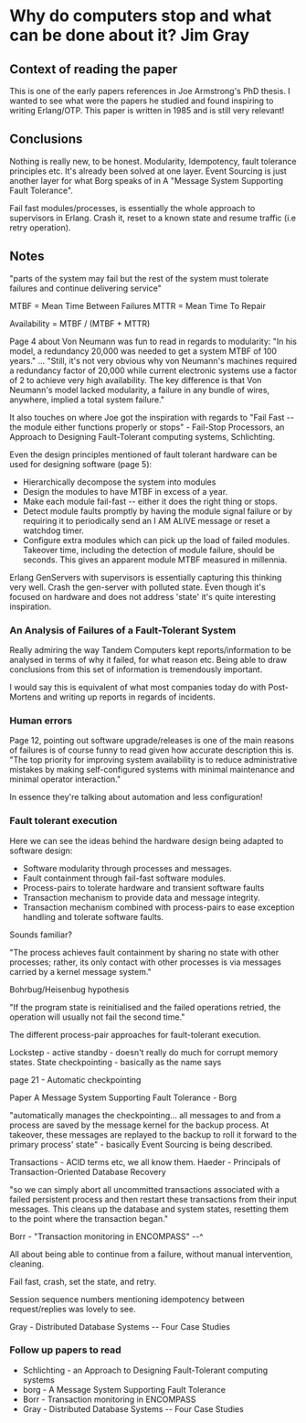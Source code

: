 # Why do computers stop and what can be done about it? Jim Gray

## Context of reading the paper

This is one of the early papers references in Joe Armstrong's PhD
thesis. I wanted to see what were the papers he studied and found
inspiring to writing Erlang/OTP. This paper is written in 1985 and is
still very relevant!

## Conclusions

Nothing is really new, to be honest. Modularity, Idempotency, fault
tolerance principles etc. It's already been solved at one layer. Event
Sourcing is just another layer for what Borg speaks of in A "Message
System Supporting Fault Tolerance".

Fail fast modules/processes, is essentially the whole approach to
supervisors in Erlang. Crash it, reset to a known state and resume
traffic (i.e retry operation).


## Notes
"parts of the system may fail but the rest of the system must tolerate failures and continue delivering service"

MTBF = Mean Time Between Failures
MTTR = Mean Time To Repair

Availability = MTBF / (MTBF + MTTR)

Page 4 about Von Neumann was fun to read in regards to modularity: "In
his model, a redundancy 20,000 was needed to get a system MTBF of 100
years." ... "Still, it's not very obvious why von Neumann's machines
required a redundancy factor of 20,000 while current electronic
systems use a factor of 2 to achieve very high availability. The key
difference is that Von Neumann's model lacked modularity, a failure in
any bundle of wires, anywhere, implied a total system failure."

It also touches on where Joe got the inspiration with regards to "Fail
Fast -- the module either functions properly or stops" - Fail-Stop
Processors, an Approach to Designing Fault-Tolerant computing systems,
Schlichting.

Even the design principles mentioned of fault tolerant hardware can be used for designing software (page 5):

- Hierarchically decompose the system into modules
- Design the modules to have MTBF in excess of a year.
- Make each module fail-fast -- either it does the right thing or stops.
- Detect module faults promptly by having the module signal failure
  or by requiring it to periodically send an I AM ALIVE message or
  reset a watchdog timer.
- Configure extra modules which can pick up the load of failed
  modules. Takeover time, including the detection of module failure,
  should be seconds. This gives an apparent module MTBF measured in
  millennia.

Erlang GenServers with supervisors is essentially capturing this
thinking very well. Crash the gen-server with polluted state. Even
though it's focused on hardware and does not address 'state' it's
quite interesting inspiration.

### An Analysis of Failures of a Fault-Tolerant System

Really admiring the way Tandem Computers kept reports/information to
be analysed in terms of why it failed, for what reason etc. Being able
to draw conclusions from this set of information is tremendously
important.

I would say this is equivalent of what most companies today do with
Post-Mortens and writing up reports in regards of incidents.

### Human errors

Page 12, pointing out software upgrade/releases is one of the main
reasons of failures is of course funny to read given how accurate
description this is.  "The top priority for improving system
availability is to reduce administrative mistakes by making
self-configured systems with minimal maintenance and minimal operator
interaction."

In essence they're talking about automation and less configuration!

### Fault tolerant execution

Here we can see the ideas behind the hardware design being adapted to software design:

- Software modularity through processes and messages.
- Fault containment through fail-fast software modules.
- Process-pairs to tolerate hardware and transient software faults
- Transaction mechanism to provide data and message integrity.
- Transaction mechanism combined with process-pairs to ease exception
  handling and tolerate software faults.

Sounds familiar?

"The process achieves fault containment by sharing no state with other
processes; rather, its only contact with other processes is via
messages carried by a kernel message system."

Bohrbug/Heisenbug hypothesis

"If the program state is reinitialised and the failed operations
retried, the operation will usually not fail the second time."


The different process-pair approaches for fault-tolerant execution.

Lockstep - active standby - doesn't really do much for corrupt memory states.
State checkpointing - basically as the name says

page 21 - Automatic checkpointing

Paper A Message System Supporting Fault Tolerance  - Borg

"automatically manages the checkpointing... all messages to and from a
process are saved by the message kernel for the backup process. At
takeover, these messages are replayed to the backup to roll it forward
to the primary process' state" - basically Event Sourcing is being
described.

Transactions - ACID terms etc, we all know them. Haeder - Principals
of Transaction-Oriented Database Recovery

"so we can simply abort all uncommitted transactions associated with a
failed persistent process and then restart these transactions from
their input messages. This cleans up the database and system states,
resetting them to the point where the transaction began."

Borr - "Transaction monitoring in ENCOMPASS" --^

All about being able to continue from a failure, without manual
intervention, cleaning.

Fail fast, crash, set the state, and retry.

Session sequence numbers mentioning idempotency between
request/replies was lovely to see.

Gray - Distributed Database Systems -- Four Case Studies

### Follow up papers to read
- Schlichting - an Approach to Designing Fault-Tolerant computing systems
- borg - A Message System Supporting Fault Tolerance
- Borr - Transaction monitoring in ENCOMPASS
- Gray - Distributed Database Systems -- Four Case Studies
